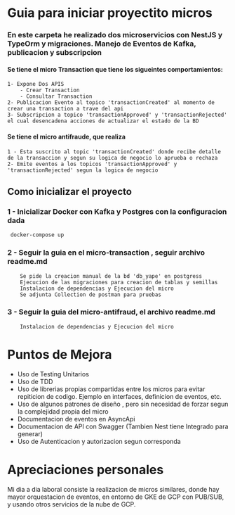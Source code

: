 # Guia para iniciar proyectito micros

### En este carpeta he realizado dos microservicios con NestJS y TypeOrm y migraciones. Manejo de Eventos de Kafka, publicacion y subscripcion
#### Se tiene el micro Transaction que tiene los sigueintes comportamientos:
    1- Expone Dos APIS
        - Crear Transaction
        - Consultar Transaction
    2- Publicacion Evento al topico 'transactionCreated' al momento de crear una transaction a trave del api
    3- Subscripcion a topico 'transactionApproved' y 'transactionRejected' el cual desencadena acciones de actualizar el estado de la BD
#### Se tiene el micro antifraude, que realiza
    1 - Esta suscrito al topic 'transactionCreated' donde recibe detalle de la transaccion y segun su logica de negocio lo aprueba o rechaza
    2- Emite eventos a los topicos 'transactionApproved' y 'transactionRejected' segun la logica de negocio

## Como inicializar el proyecto
### 1 - Inicializar Docker con Kafka y Postgres con la configuracion dada
```
 docker-compose up
```
### 2 - Seguir la guia en el micro-transaction , seguir archivo readme.md
        Se pide la creacion manual de la bd 'db_yape' en postgress
        Ejecucion de las migraciones para creacion de tablas y semillas
        Instalacion de dependencias y Ejecucion del micro
        Se adjunta Collection de postman para pruebas
### 3 - Seguir la guia del micro-antifraud, el archivo readme.md
        Instalacion de dependencias y Ejecucion del micro


# Puntos de Mejora
 - Uso de Testing Unitarios
 - Uso de TDD
 - Uso de librerias propias compartidas entre los micros para evitar repiticion de codigo. Ejemplo en interfaces, definicion de eventos, etc.
 - Uso de algunos patrones de diseño , pero sin necesidad de forzar segun la complejidad propia del micro
 - Documentacion de eventos en AsyncApi
 - Documentacion de API con Swagger (Tambien Nest tiene Integrado para generar)
 - Uso de Autenticacion y autorizacion segun corresponda

# Apreciaciones personales
Mi dia a dia laboral consiste la realizacion de micros similares, donde hay mayor orquestacion de eventos, en entorno de GKE de GCP con PUB/SUB, y usando otros servicios de la nube de GCP.
